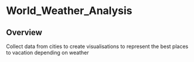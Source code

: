 # World_Weather_Analysis

## Overview
Collect data from cities to create visualisations to represent the best places to vacation depending on weather

